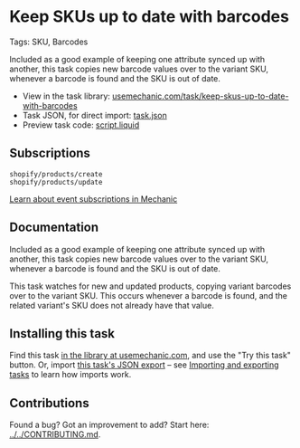 # Keep SKUs up to date with barcodes

Tags: SKU, Barcodes

Included as a good example of keeping one attribute synced up with another, this task copies new barcode values over to the variant SKU, whenever a barcode is found and the SKU is out of date.

* View in the task library: [usemechanic.com/task/keep-skus-up-to-date-with-barcodes](https://usemechanic.com/task/keep-skus-up-to-date-with-barcodes)
* Task JSON, for direct import: [task.json](../../tasks/keep-skus-up-to-date-with-barcodes.json)
* Preview task code: [script.liquid](./script.liquid)

## Subscriptions

```liquid
shopify/products/create
shopify/products/update
```

[Learn about event subscriptions in Mechanic](https://docs.usemechanic.com/article/408-subscriptions)

## Documentation

Included as a good example of keeping one attribute synced up with another, this task copies new barcode values over to the variant SKU, whenever a barcode is found and the SKU is out of date.

This task watches for new and updated products, copying variant barcodes over to the variant SKU. This occurs whenever a barcode is found, and the related variant's SKU does not already have that value.

## Installing this task

Find this task [in the library at usemechanic.com](https://usemechanic.com/task/keep-skus-up-to-date-with-barcodes), and use the "Try this task" button. Or, import [this task's JSON export](../../tasks/keep-skus-up-to-date-with-barcodes.json) – see [Importing and exporting tasks](https://docs.usemechanic.com/article/505-importing-and-exporting-tasks) to learn how imports work.

## Contributions

Found a bug? Got an improvement to add? Start here: [../../CONTRIBUTING.md](../../CONTRIBUTING.md).
